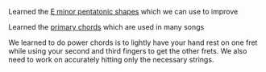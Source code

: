 Learned the [E minor pentatonic shapes](https://github.com/bjellesma/Notes/blob/master/guitar-lessons/minor-pentatonic.md) which we can use to improve

Learned the [primary chords](https://github.com/bjellesma/Notes/blob/master/guitar-lessons/primary-chords.md) which are used in many songs

We learned to do power chords is to lightly have your hand rest on one fret while using your second and third fingers to get the other frets. We also need to work on accurately hitting only the necessary strings.
